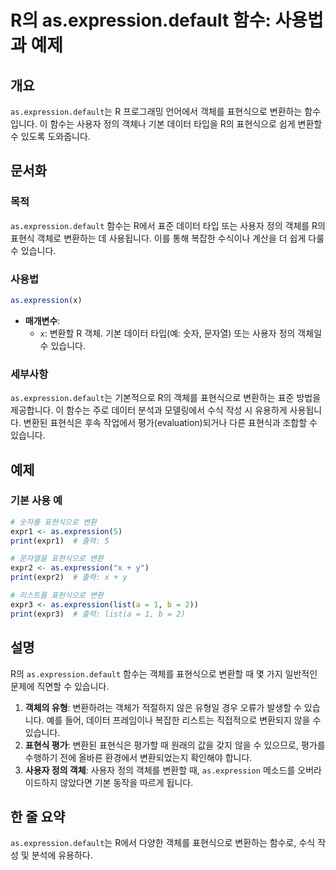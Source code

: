 <!--
Meta Description: # R의 as.expression.default 함수: 사용법과 예제 ## 개요 `as.expression.default`는 R 프로그래밍 언어에서 객체를 표현식으로 변환하는 함수입니다. 이 함수는 사용자 정의 객체나 기본 데이터 타입을 R의 표현식으로 쉽게 변환할 수...
Meta Keywords: expression, 표현식으로, default, 객체를, 있습니다
-->

# R의 as.expression.default 함수: 사용법과 예제

## 개요
`as.expression.default`는 R 프로그래밍 언어에서 객체를 표현식으로 변환하는 함수입니다. 이 함수는 사용자 정의 객체나 기본 데이터 타입을 R의 표현식으로 쉽게 변환할 수 있도록 도와줍니다.

## 문서화
### 목적
`as.expression.default` 함수는 R에서 표준 데이터 타입 또는 사용자 정의 객체를 R의 표현식 객체로 변환하는 데 사용됩니다. 이를 통해 복잡한 수식이나 계산을 더 쉽게 다룰 수 있습니다.

### 사용법
```R
as.expression(x)
```
- **매개변수**:
  - `x`: 변환할 R 객체. 기본 데이터 타입(예: 숫자, 문자열) 또는 사용자 정의 객체일 수 있습니다.

### 세부사항
`as.expression.default`는 기본적으로 R의 객체를 표현식으로 변환하는 표준 방법을 제공합니다. 이 함수는 주로 데이터 분석과 모델링에서 수식 작성 시 유용하게 사용됩니다. 변환된 표현식은 후속 작업에서 평가(evaluation)되거나 다른 표현식과 조합할 수 있습니다.

## 예제
### 기본 사용 예
```R
# 숫자를 표현식으로 변환
expr1 <- as.expression(5)
print(expr1)  # 출력: 5

# 문자열을 표현식으로 변환
expr2 <- as.expression("x + y")
print(expr2)  # 출력: x + y

# 리스트를 표현식으로 변환
expr3 <- as.expression(list(a = 1, b = 2))
print(expr3)  # 출력: list(a = 1, b = 2)
```

## 설명
R의 `as.expression.default` 함수는 객체를 표현식으로 변환할 때 몇 가지 일반적인 문제에 직면할 수 있습니다. 

1. **객체의 유형**: 변환하려는 객체가 적절하지 않은 유형일 경우 오류가 발생할 수 있습니다. 예를 들어, 데이터 프레임이나 복잡한 리스트는 직접적으로 변환되지 않을 수 있습니다.
2. **표현식 평가**: 변환된 표현식은 평가할 때 원래의 값을 갖지 않을 수 있으므로, 평가를 수행하기 전에 올바른 환경에서 변환되었는지 확인해야 합니다.
3. **사용자 정의 객체**: 사용자 정의 객체를 변환할 때, `as.expression` 메소드를 오버라이드하지 않았다면 기본 동작을 따르게 됩니다.

## 한 줄 요약
`as.expression.default`는 R에서 다양한 객체를 표현식으로 변환하는 함수로, 수식 작성 및 분석에 유용하다.